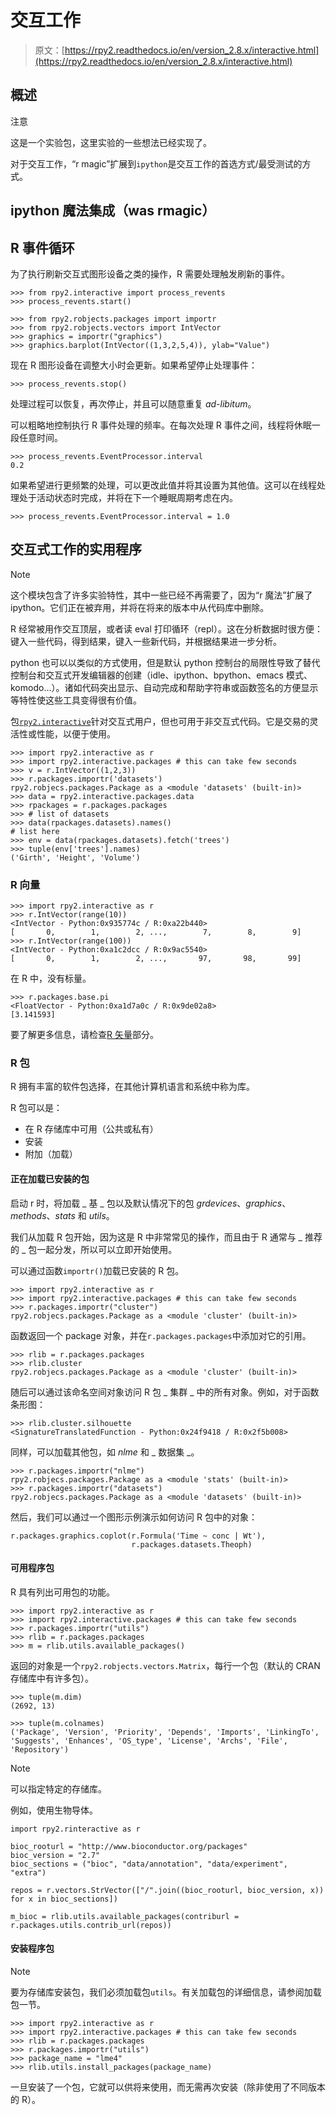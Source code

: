 # 交互工作

> 原文：[https://rpy2.readthedocs.io/en/version_2.8.x/interactive.html](https://rpy2.readthedocs.io/en/version_2.8.x/interactive.html)

## 概述

注意

这是一个实验包，这里实验的一些想法已经实现了。

对于交互工作，“r magic”扩展到`ipython`是交互工作的首选方式/最受测试的方式。

## ipython 魔法集成（was rmagic）

## R 事件循环

为了执行刷新交互式图形设备之类的操作，R 需要处理触发刷新的事件。

```
>>> from rpy2.interactive import process_revents
>>> process_revents.start()

```

```
>>> from rpy2.robjects.packages import importr
>>> from rpy2.robjects.vectors import IntVector
>>> graphics = importr("graphics")
>>> graphics.barplot(IntVector((1,3,2,5,4)), ylab="Value")

```

现在 R 图形设备在调整大小时会更新。如果希望停止处理事件：

```
>>> process_revents.stop()

```

处理过程可以恢复，再次停止，并且可以随意重复 _ad-libitum_。

可以粗略地控制执行 R 事件处理的频率。在每次处理 R 事件之间，线程将休眠一段任意时间。

```
>>> process_revents.EventProcessor.interval
0.2

```

如果希望进行更频繁的处理，可以更改此值并将其设置为其他值。这可以在线程处理处于活动状态时完成，并将在下一个睡眠周期考虑在内。

```
>>> process_revents.EventProcessor.interval = 1.0

```

## 交互式工作的实用程序

Note

这个模块包含了许多实验特性，其中一些已经不再需要了，因为“r 魔法”扩展了 ipython。它们正在被弃用，并将在将来的版本中从代码库中删除。

R 经常被用作交互顶层，或者读 eval 打印循环（repl）。这在分析数据时很方便：键入一些代码，得到结果，键入一些新代码，并根据结果进一步分析。

python 也可以以类似的方式使用，但是默认 python 控制台的局限性导致了替代控制台和交互式开发编辑器的创建（idle、ipython、bpython、emacs 模式、komodo…）。诸如代码突出显示、自动完成和帮助字符串或函数签名的方便显示等特性使这些工具变得很有价值。

包[`rpy2.interactive`](#module-rpy2.interactive "rpy2.interactive")针对交互式用户，但也可用于非交互式代码。它是交易的灵活性或性能，以便于使用。

```
>>> import rpy2.interactive as r
>>> import rpy2.interactive.packages # this can take few seconds
>>> v = r.IntVector((1,2,3))
>>> r.packages.importr('datasets')
rpy2.robjecs.packages.Package as a <module 'datasets' (built-in)>
>>> data = rpy2.interactive.packages.data
>>> rpackages = r.packages.packages
>>> # list of datasets
>>> data(rpackages.datasets).names()
# list here
>>> env = data(rpackages.datasets).fetch('trees')
>>> tuple(env['trees'].names)
('Girth', 'Height', 'Volume')

```

### R 向量

```
>>> import rpy2.interactive as r
>>> r.IntVector(range(10))
<IntVector - Python:0x935774c / R:0xa22b440>
[       0,        1,        2, ...,        7,        8,        9]
>>> r.IntVector(range(100))
<IntVector - Python:0xa1c2dcc / R:0x9ac5540>
[       0,        1,        2, ...,       97,       98,       99]

```

在 R 中，没有标量。

```
>>> r.packages.base.pi
<FloatVector - Python:0xa1d7a0c / R:0x9de02a8>
[3.141593]

```

要了解更多信息，请检查[R 矢量](introduction.html#introduction-vectors)部分。

### R 包

R 拥有丰富的软件包选择，在其他计算机语言和系统中称为库。

R 包可以是：

*   在 R 存储库中可用（公共或私有）
*   安装
*   附加（加载）

#### 正在加载已安装的包

启动 r 时，将加载 _ 基 _ 包以及默认情况下的包 _grdevices_、_graphics_、_methods_、_stats_ 和 _utils_。

我们从加载 R 包开始，因为这是 R 中非常常见的操作，而且由于 R 通常与 _ 推荐的 _ 包一起分发，所以可以立即开始使用。

可以通过函数`importr()`加载已安装的 R 包。

```
>>> import rpy2.interactive as r
>>> import rpy2.interactive.packages # this can take few seconds
>>> r.packages.importr("cluster")
rpy2.robjecs.packages.Package as a <module 'cluster' (built-in)>

```

函数返回一个 package 对象，并在`r.packages.packages`中添加对它的引用。

```
>>> rlib = r.packages.packages
>>> rlib.cluster
rpy2.robjecs.packages.Package as a <module 'cluster' (built-in)>

```

随后可以通过该命名空间对象访问 R 包 _ 集群 _ 中的所有对象。例如，对于函数条形图：

```
>>> rlib.cluster.silhouette
<SignatureTranslatedFunction - Python:0x24f9418 / R:0x2f5b008>

```

同样，可以加载其他包，如 _nlme_ 和 _ 数据集 _。

```
>>> r.packages.importr("nlme")
rpy2.robjecs.packages.Package as a <module 'stats' (built-in)>
>>> r.packages.importr("datasets")
rpy2.robjecs.packages.Package as a <module 'datasets' (built-in)>

```

然后，我们可以通过一个图形示例演示如何访问 R 包中的对象：

```
r.packages.graphics.coplot(r.Formula('Time ~ conc | Wt'),
                           r.packages.datasets.Theoph)

```

#### 可用程序包

R 具有列出可用包的功能。

```
>>> import rpy2.interactive as r
>>> import rpy2.interactive.packages # this can take few seconds
>>> r.packages.importr("utils")
>>> rlib = r.packages.packages
>>> m = rlib.utils.available_packages()

```

返回的对象是一个`rpy2.robjects.vectors.Matrix`，每行一个包（默认的 CRAN 存储库中有许多包）。

```
>>> tuple(m.dim)
(2692, 13)

```

```
>>> tuple(m.colnames)
('Package', 'Version', 'Priority', 'Depends', 'Imports', 'LinkingTo', 'Suggests', 'Enhances', 'OS_type', 'License', 'Archs', 'File', 'Repository')

```

Note

可以指定特定的存储库。

例如，使用生物导体。

```
import rpy2.rinteractive as r

bioc_rooturl = "http://www.bioconductor.org/packages"
bioc_version = "2.7"
bioc_sections = ("bioc", "data/annotation", "data/experiment", "extra")

repos = r.vectors.StrVector(["/".join((bioc_rooturl, bioc_version, x)) for x in bioc_sections])

m_bioc = rlib.utils.available_packages(contriburl = r.packages.utils.contrib_url(repos))

```

#### 安装程序包

Note

要为存储库安装包，我们必须加载包`utils`。有关加载包的详细信息，请参阅加载包一节。

```
>>> import rpy2.interactive as r
>>> import rpy2.interactive.packages # this can take few seconds
>>> rlib = r.packages.packages
>>> r.packages.importr("utils")
>>> package_name = "lme4"
>>> rlib.utils.install_packages(package_name)

```

一旦安装了一个包，它就可以供将来使用，而无需再次安装（除非使用了不同版本的 R）。